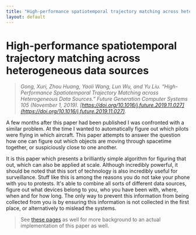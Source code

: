 ```yaml
---
title: "High-performance spatiotemporal trajectory matching across heterogeneous data sources"
layout: default
---
```


# High-performance spatiotemporal trajectory matching across heterogeneous data sources

> _Gong, Xuri, Zhou Huang, Yaoli Wang, Lun Wu, and Yu Liu. “High-Performance Spatiotemporal Trajectory Matching across Heterogeneous Data Sources.” Future Generation Computer Systems 105 (November 1, 2019). [https://doi.org/10.1016/j.future.2019.11.027](https://doi.org/10.1016/j.future.2019.11.027)._

A few months after this paper had been published I was confronted with a similar problem. At the time I wanted to automatically figure out which pilots were flying in which aircraft. This paper attempts to answer the question how one can figure out which objects are moving through spacetime together, or suspiciously close to one another.

It is this paper which presents a brilliantly simple algorithm for figuring that out, which can also be applied at scale. Although incredibly powerful, it should be noted that this sort of technology is also incredibly useful for surveillance. Stuff like this is among the reasons you do not take your phone with you to protests. It's able to combine all sorts of different data sources, figure out what devices belong to you, who you have been with, where, when and for how long. The only way to prevent this information from being collected from you is by ensuring this information is not collected in the first place, or alternatively to mislead the systems.


> See [these pages](/notes/software/algorithms/spatiotemporal-trajectory-matching/) as well for more background to an actual implementation of this paper as well.
